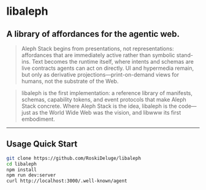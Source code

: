 # libaleph
## A library of affordances for the agentic web.  

> Aleph Stack begins from presentations, not representations: affordances that are immediately active rather than symbolic stand-ins. Text becomes the runtime itself, where intents and schemas are live contracts agents can act on directly. UI and hypermedia remain, but only as derivative projections—print-on-demand views for humans, not the substrate of the Web.

> libaleph is the first implementation: a reference library of manifests, schemas, capability tokens, and event protocols that make Aleph Stack concrete. Where Aleph Stack is the idea, libaleph is the code—just as the World Wide Web was the vision, and libwww its first embodiment.
---

## Usage Quick Start

```bash
git clone https://github.com/RoskiDeluge/libaleph
cd libaleph
npm install
npm run dev:server
curl http://localhost:3000/.well-known/agent
```

